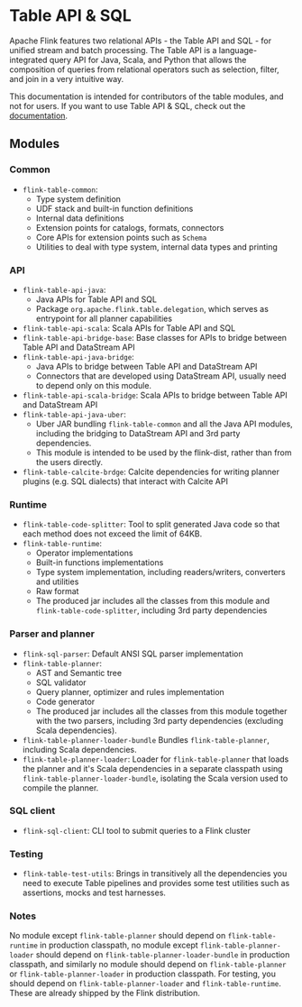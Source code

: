 # Table API & SQL

Apache Flink features two relational APIs - the Table API and SQL - for unified stream and batch processing. 
The Table API is a language-integrated query API for Java, Scala, and Python that allows the composition of queries from relational operators such as selection, filter, and join in a very intuitive way.

This documentation is intended for contributors of the table modules, and not for users. 
If you want to use Table API & SQL, check out the [documentation](https://nightlies.apache.org/flink/flink-docs-master/docs/dev/table/overview/).

## Modules

### Common

* `flink-table-common`:
  * Type system definition
  * UDF stack and built-in function definitions
  * Internal data definitions
  * Extension points for catalogs, formats, connectors
  * Core APIs for extension points such as `Schema`
  * Utilities to deal with type system, internal data types and printing

### API

* `flink-table-api-java`: 
  * Java APIs for Table API and SQL
  * Package `org.apache.flink.table.delegation`, which serves as entrypoint for all planner capabilities
* `flink-table-api-scala`: Scala APIs for Table API and SQL
* `flink-table-api-bridge-base`: Base classes for APIs to bridge between Table API and DataStream API
* `flink-table-api-java-bridge`: 
  * Java APIs to bridge between Table API and DataStream API
  * Connectors that are developed using DataStream API, usually need to depend only on this module.
* `flink-table-api-scala-bridge`: Scala APIs to bridge between Table API and DataStream API
* `flink-table-api-java-uber`: 
  * Uber JAR bundling `flink-table-common` and all the Java API modules, including the bridging to DataStream API and 3rd party dependencies.
  * This module is intended to be used by the flink-dist, rather than from the users directly.
* `flink-table-calcite-brdge`: Calcite dependencies for writing planner plugins (e.g. SQL dialects) that interact with Calcite API

### Runtime

* `flink-table-code-splitter`: Tool to split generated Java code so that each method does not exceed the limit of 64KB.
* `flink-table-runtime`:
  * Operator implementations
  * Built-in functions implementations
  * Type system implementation, including readers/writers, converters and utilities
  * Raw format
  * The produced jar includes all the classes from this module and `flink-table-code-splitter`, including 3rd party dependencies

### Parser and planner

* `flink-sql-parser`: Default ANSI SQL parser implementation
* `flink-table-planner`:
  * AST and Semantic tree
  * SQL validator
  * Query planner, optimizer and rules implementation
  * Code generator
  * The produced jar includes all the classes from this module together with the two parsers, including 3rd party dependencies (excluding Scala dependencies).
* `flink-table-planner-loader-bundle` Bundles `flink-table-planner`, including Scala dependencies.
* `flink-table-planner-loader`: Loader for `flink-table-planner` that loads the planner and it's Scala dependencies in a separate classpath using `flink-table-planner-loader-bundle`, isolating the Scala version used to compile the planner.

### SQL client

* `flink-sql-client`: CLI tool to submit queries to a Flink cluster

### Testing

* `flink-table-test-utils`: Brings in transitively all the dependencies you need to execute Table pipelines and provides some test utilities such as assertions, mocks and test harnesses.

### Notes

No module except `flink-table-planner` should depend on `flink-table-runtime` in production classpath,
no module except `flink-table-planner-loader` should depend on `flink-table-planner-loader-bundle` in production classpath,
and similarly no module should depend on `flink-table-planner` or `flink-table-planner-loader` in production classpath.
For testing, you should depend on `flink-table-planner-loader` and `flink-table-runtime`.
These are already shipped by the Flink distribution.
